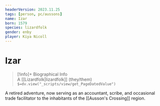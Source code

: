 ```yaml
---
headerVersion: 2023.11.25
tags: [person, pc/aussons]
name: Izar
born: 1579
species: lizardfolk
gender: enby
player: Kiya Nicoll
---
```

# Izar
>[!info]+ Biographical Info  
> A [[Lizardfolk|lizardfolk]] (they/them)  
> `$=dv.view("_scripts/view/get_PageDatedValue")`

A retired adventure, now serving as an accountant, scribe, and occasional trade facilitator to the inhabitants of the [[Ausson's Crossing]] region.